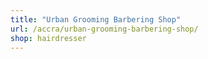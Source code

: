```yaml
---
title: "Urban Grooming Barbering Shop"
url: /accra/urban-grooming-barbering-shop/
shop: hairdresser
---
```


